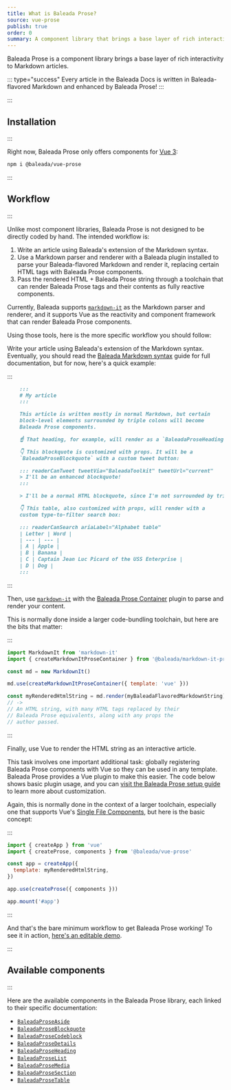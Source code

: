 ```yaml
---
title: What is Baleada Prose?
source: vue-prose
publish: true
order: 0
summary: A component library that brings a base layer of rich interactivity to Markdown articles.
---
```


Baleada Prose is a component library brings a base layer of rich interactivity to Markdown articles.

::: type="success"
Every article in the Baleada Docs is written in Baleada-flavored Markdown and enhanced by Baleada Prose!
:::


:::
## Installation
:::

Right now, Baleada Prose only offers components for [Vue 3](https://v3.vuejs.org):

```bash
npm i @baleada/vue-prose
```


:::
## Workflow
:::

Unlike most component libraries, Baleada Prose is not designed to be directly coded by hand. The intended workflow is:
1. Write an article using Baleada's extension of the Markdown syntax.
2. Use a Markdown parser and renderer with a Baleada plugin installed to parse your Baleada-flavored Markdown and render it, replacing certain HTML tags with Baleada Prose components.
3. Pass the rendered HTML + Baleada Prose string through a toolchain that can render Baleada Prose tags and their contents as fully reactive components.

Currently, Baleada supports [`markdown-it`](https://markdown-it.github.io/) as the Markdown parser and renderer, and it supports Vue as the reactivity and component framework that can render Baleada Prose components.

Using those tools, here is the more specific workflow you should follow:

Write your article using Baleada's extension of the Markdown syntax. Eventually, you should read the [Baleada Markdown syntax](/docs/prose/markdown-syntax) guide for full documentation, but for now, here's a quick example:

:::
```md
    :::
    # My article
    :::

    This article is written mostly in normal Markdown, but certain 
    block-level elements surrounded by triple colons will become
    Baleada Prose components.

    ☝️ That heading, for example, will render as a `BaleadaProseHeading`.

    👇 This blockquote is customized with props. It will be a
    `BaleadaProseBlockquote` with a custom tweet button:

    ::: readerCanTweet tweetVia="BaleadaToolkit" tweetUrl="current"
    > I'll be an enhanced blockquote!
    :::

    > I'll be a normal HTML blockquote, since I'm not surrounded by triple colons.

    👇 This table, also customized with props, will render with a
    custom type-to-filter search box:

    ::: readerCanSearch ariaLabel="Alphabet table"
    | Letter | Word |
    | --- | --- |
    | A | Apple |
    | B | Banana |
    | C | Captain Jean Luc Picard of the USS Enterprise |
    | D | Dog |
    :::
```
:::

Then, use [`markdown-it`](https://markdown-it.github.io/) with the [Baleada Prose Container](/docs/prose-container) plugin to parse and render your content.

This is normally done inside a larger code-bundling toolchain, but here are the bits that matter:

:::
```js
import MarkdownIt from 'markdown-it'
import { createMarkdownItProseContainer } from '@baleada/markdown-it-prose-container'

const md = new MarkdownIt()

md.use(createMarkdownItProseContainer({ template: 'vue' }))

const myRenderedHtmlString = md.render(myBaleadaFlavoredMarkdownString)
// ->
// An HTML string, with many HTML tags replaced by their
// Baleada Prose equivalents, along with any props the
// author passed.
```
:::

Finally, use Vue to render the HTML string as an interactive article.

This task involves one important additional task: globally registering Baleada Prose components with Vue so they can be used in any template. Baleada Prose provides a Vue plugin to make this easier. The code below shows basic plugin usage, and you can [visit the Baleada Prose setup guide](/docs/prose/setup) to learn more about customization.

Again, this is normally done in the context of a larger toolchain, especially one that supports Vue's [Single File Components](https://v3.vuejs.org/guide/single-file-component.html#introduction), but here is the basic concept:

:::
```js
import { createApp } from 'vue'
import { createProse, components } from '@baleada/vue-prose'

const app = createApp({
  template: myRenderedHtmlString,
})

app.use(createProse({ components }))

app.mount('#app')
```
:::

And that's the bare minimum workflow to get Baleada Prose working! To see it in action, [here's an editable demo](https://stackblitz.com/edit/baleada-vue-prose).


:::
## Available components
:::

Here are the available components in the Baleada Prose library, each linked to their specific documentation:
- [`BaleadaProseAside`](/docs/prose/components/aside)
- [`BaleadaProseBlockquote`](/docs/prose/components/blockquote)
- [`BaleadaProseCodeblock`](/docs/prose/components/codeblock)
- [`BaleadaProseDetails`](/docs/prose/components/details)
- [`BaleadaProseHeading`](/docs/prose/components/heading)
- [`BaleadaProseList`](/docs/prose/components/list)
- [`BaleadaProseMedia`](/docs/prose/components/media)
- [`BaleadaProseSection`](/docs/prose/components/section)
- [`BaleadaProseTable`](/docs/prose/components/table)
